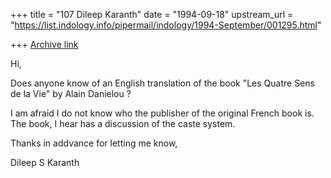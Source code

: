 +++
title = "107 Dileep Karanth"
date = "1994-09-18"
upstream_url = "https://list.indology.info/pipermail/indology/1994-September/001295.html"

+++
[Archive link](https://list.indology.info/pipermail/indology/1994-September/001295.html)


Hi,

Does anyone know of an English translation of the book "Les Quatre Sens 
de la Vie" by Alain Danielou ?

I am afraid I do not know who the publisher of the original French book 
is. The book, I hear has a discussion of the caste system.

Thanks in addvance for letting me know,

Dileep S Karanth





